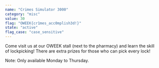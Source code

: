 ```yaml
---
name: "Crimes Simulator 3000"
category: "misc"
value: 30
flag: "OWEEK{cr1mes_acc0mplish3d!}"
state: "active"
flag_case: "case_sensitive"
---
```


Come visit us at our OWEEK stall (next to  the pharmacy) and learn the skill of lockpicking! There are extra prizes for those who can pick every lock!

Note: Only available Monday to Thursday.
